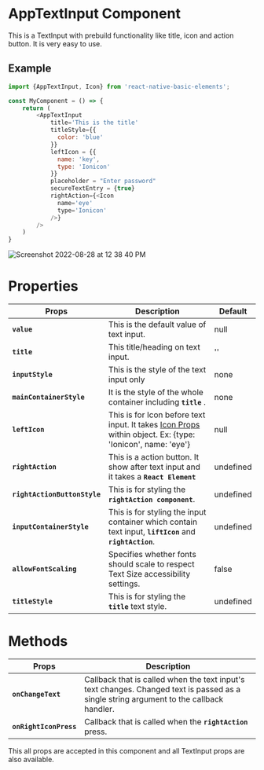 # AppTextInput Component
This is a TextInput with prebuild functionality like title, icon and action button. It is very easy to use.

## Example
```js
import {AppTextInput, Icon} from 'react-native-basic-elements';

const MyComponent = () => {
    return (
        <AppTextInput
            title='This is the title'
            titleStyle={{
              color: 'blue'
            }}
            leftIcon = {{
              name: 'key',
              type: 'Ionicon'
            }}
            placeholder = "Enter password"
            secureTextEntry = {true}
            rightAction={<Icon
              name='eye'
              type='Ionicon'
            />}
        />
    )
}
```
![Screenshot 2022-08-28 at 12 38 40 PM](https://user-images.githubusercontent.com/59437316/187062113-5c25bd43-8792-41f3-b043-c67188f024b1.png)

# Properties
| Props                        | Description                                                                         | Default   |
|------------------------------|-------------------------------------------------------------------------------------|-----------|
|**`value`**                   | This is the default value of text input.                                            | null      |
|**`title`**                   | This title/heading on text input.                                                   | ''        |
|**`inputStyle`**              | This is the style of the text input only                                            | none      |
|**`mainContainerStyle`**      | It is the style of the whole container including **`title`** .                      | none      |
|**`leftIcon`**                | This is for Icon before text input. It takes [Icon Props](Icon-component.md#properties) within object. Ex: {type: 'Ionicon', name: 'eye'}     | null      |
|**`rightAction`**             | This is a action button. It show after text input and it takes a **`React Element`**| undefined |
|**`rightActionButtonStyle`**  | This is for styling the **`rightAction component`**.                                | undefined |
|**`inputContainerStyle`**     | This is for styling the input container which contain text input, **`liftIcon`** and **`rightAction`**.  | undefined |
|**`allowFontScaling`**        | Specifies whether fonts should scale to respect Text Size accessibility settings.   | false     |
|**`titleStyle`**              | This is for styling the **`title`** text style.                                     | undefined |

# Methods
| Props                        | Description                                                                         |
|------------------------------|-------------------------------------------------------------------------------------|
|**`onChangeText`**            | Callback that is called when the text input's text changes. Changed text is passed as a single string argument to the callback handler.  |
|**`onRightIconPress`**        | Callback that is called when the **`rightAction`** press.                           |
This all props are accepted in this component and all TextInput props are also available.


